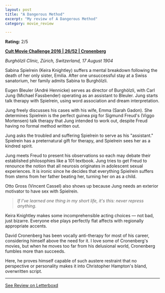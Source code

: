 ```yaml
---
layout: post
title: "A Dangerous Method"
excerpt: "My review of A Dangerous Method"
category: movie_review

---
```


**Rating:** 2/5

<b><a href="https://boxd.it/q7ygw/detail">Cult Movie Challenge 2016 | 26/52 | Cronenberg</a></b>

<i>Burghölzli Clinic, Zürich, Switzerland, 17 August 1904</i>

Sabina Spielrein (Keira Knightley) suffers a mental breakdown following the death of her only sister, Emilia. After one unsuccessful stay at a Swiss sanatorium, her family admits Sabina to Burghölzli.

Eugen Bleuler (André Hennicke) serves as director of Burghölzli, with Carl Jung (Michael Fassbender) operating as an assistant to Bleuler. Jung starts talk therapy with Spielrein, using word association and dream interpretation.

Jung freely discusses his cases with his wife, Emma (Sarah Gadon). She determines Spielrein is the perfect guinea pig for Sigmund Freud's (Viggo Mortensen) talk therapy that Jung intended to work out, despite Freud having no formal method written out.

Jung asks the troubled and suffering Spielrein to serve as his "assistant." Spielrein has a preternatural gift for therapy, and Spielrein sees her as a kindred spirit.

Jung meets Freud to present his observations so each may debate their established philosophies like a 101 textbook. Jung tries to get Freud to renounce the notion that all neurosis originates in adolescent sexual experiences. It is ironic since he decides that everything Spielrein suffers from stems from her father beating her, turning her on as a child.

Otto Gross (Vincent Cassel) also shows up because Jung needs an exterior motivator to have sex with Spielrein.

<blockquote><i>If I've learned one thing in my short life, it's this: never repress anything.</i></blockquote>

Keira Knightley makes some incomprehensible acting choices — not bad, just bizarre. Everyone else plays perfectly flat affects with regionally appropriate accents.

David Cronenberg has been vocally anti-therapy for most of his career, considering himself above the need for it. I love some of Cronenberg's movies, but when he moves too far from his delusional world, Cronenberg fumbles more than succeeds.

Here, he proves himself capable of such austere restraint that no perspective or personality makes it into Christopher Hampton's bland, overwritten script.

<hr>

[See Review on Letterboxd](https://boxd.it/5SCBdX)
